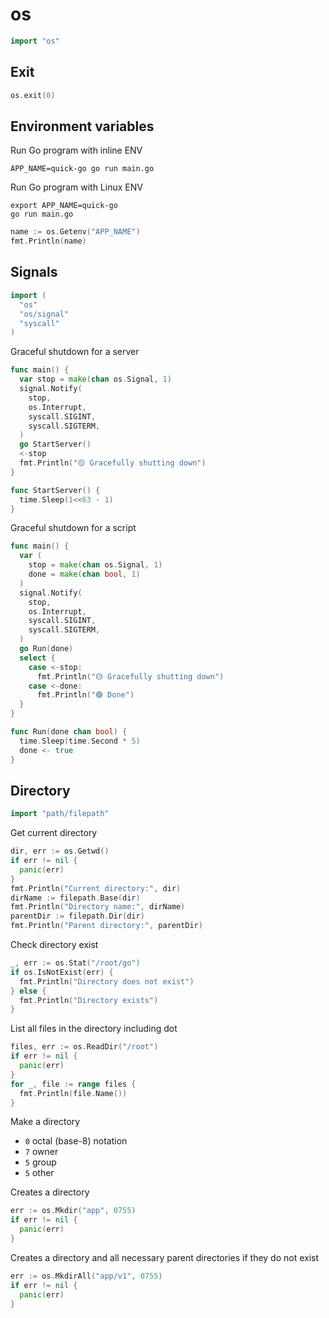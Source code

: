 # os

```go
import "os"
```

## Exit

```go
os.exit(0)
```

## Environment variables

Run Go program with inline ENV
```shell
APP_NAME=quick-go go run main.go
```

Run Go program with Linux ENV
```shell
export APP_NAME=quick-go
go run main.go
```

```go
name := os.Getenv("APP_NAME")
fmt.Println(name)
```

## Signals

```go
import (
  "os"
  "os/signal"
  "syscall"
)
```

Graceful shutdown for a server

```go
func main() {
  var stop = make(chan os.Signal, 1)
  signal.Notify(
    stop,
    os.Interrupt,
    syscall.SIGINT,
    syscall.SIGTERM,
  )
  go StartServer()
  <-stop
  fmt.Println("🟡 Gracefully shutting down")
}

func StartServer() {
  time.Sleep(1<<63 - 1)
}
```

Graceful shutdown for a script

```go
func main() {
  var (
    stop = make(chan os.Signal, 1)
    done = make(chan bool, 1)
  )
  signal.Notify(
    stop,
    os.Interrupt,
    syscall.SIGINT,
    syscall.SIGTERM,
  )
  go Run(done)
  select {
    case <-stop:
      fmt.Println("🟡 Gracefully shutting down")
    case <-done:
      fmt.Println("🟢 Done")
  }
}

func Run(done chan bool) {
  time.Sleep(time.Second * 5)
  done <- true
}
```

## Directory

```go
import "path/filepath"
```

Get current directory
```go
dir, err := os.Getwd()
if err != nil {
  panic(err)
}
fmt.Println("Current directory:", dir)
dirName := filepath.Base(dir)
fmt.Println("Directory name:", dirName)
parentDir := filepath.Dir(dir)
fmt.Println("Parent directory:", parentDir)
```

Check directory exist
```go
_, err := os.Stat("/root/go")
if os.IsNotExist(err) {
  fmt.Println("Directory does not exist")
} else {
  fmt.Println("Directory exists")
}
```

List all files in the directory including dot
```go
files, err := os.ReadDir("/root")
if err != nil {
  panic(err)
}
for _, file := range files {
  fmt.Println(file.Name())
}
```

Make a directory
* `0` octal (base-8) notation
* `7` owner
* `5` group
* `5` other

Creates a directory
```go
err := os.Mkdir("app", 0755)
if err != nil {
  panic(err)
}
```

Creates a directory and all necessary parent directories if they do not exist
```go
err := os.MkdirAll("app/v1", 0755)
if err != nil {
  panic(err)
}
```
